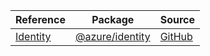 | Reference | Package | Source |
|---|---|---|
|[Identity](identity-readme.md)|[@azure/identity](https://www.npmjs.com/package/@azure/identity)|[GitHub](https://github.com/Azure/azure-sdk-for-js/blob/main/sdk/identity/identity)|
